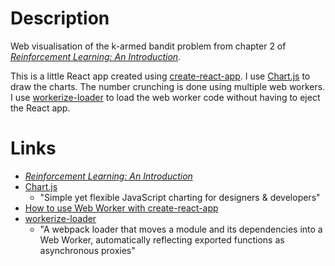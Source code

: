 # Description

Web visualisation of the k-armed bandit problem from chapter 2 of
[_Reinforcement Learning: An Introduction_](http://incompleteideas.net/book/the-book.html).

This is a little React app created using [create-react-app](https://create-react-app.dev/).
I use [Chart.js](https://www.chartjs.org/) to draw the charts.
The number crunching is done using multiple web workers. 
I use [workerize-loader](https://github.com/developit/workerize-loader) to load the web worker code
without having to eject the React app.

# Links

* [_Reinforcement Learning: An Introduction_](http://incompleteideas.net/book/the-book.html)
* [Chart.js](https://www.chartjs.org/)
  * "Simple yet flexible JavaScript charting for designers & developers"
* [How to use Web Worker with create-react-app](https://medium.com/@bykovskimichael/how-to-use-web-worker-with-create-react-app-e1c1f1ba5279)  
* [workerize-loader](https://github.com/developit/workerize-loader)
  * "A webpack loader that moves a module and its dependencies into a Web Worker, automatically reflecting exported functions as asynchronous proxies"
